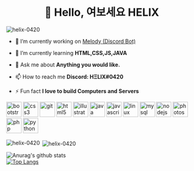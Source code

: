 <h1 align="center">👋 Hello, 여보세요 HELIX</h1>
<p align="left"> <img src="https://komarev.com/ghpvc/?username=helix-0420" alt="helix-0420" /> </p>

- 🔭 I’m currently working on [Melody (Discord Bot)](https://melody-bot.xyz/)

- 🌱 I’m currently learning **HTML,CSS,JS,JAVA**

- 💬 Ask me about **Anything you would like.**

- 📫 How to reach me **Discord: HΞLIX#0420**

- ⚡ Fun fact **I love to build Computers and Servers**

<p align="left"><img src="https://devicons.github.io/devicon/devicon.git/icons/bootstrap/bootstrap-plain.svg" alt="bootstrap" width="40" height="40"/> <img src="https://devicons.github.io/devicon/devicon.git/icons/css3/css3-original-wordmark.svg" alt="css3" width="40" height="40"/> <img src="https://www.vectorlogo.zone/logos/git-scm/git-scm-icon.svg" alt="git" width="40" height="40"/> <img src="https://devicons.github.io/devicon/devicon.git/icons/html5/html5-original-wordmark.svg" alt="html5" width="40" height="40"/> <img src="https://www.vectorlogo.zone/logos/adobe_illustrator/adobe_illustrator-icon.svg" alt="illustrator" width="40" height="40"/> <img src="https://devicons.github.io/devicon/devicon.git/icons/java/java-original-wordmark.svg" alt="java" width="40" height="40"/> <img src="https://devicons.github.io/devicon/devicon.git/icons/javascript/javascript-original.svg" alt="javascript" width="40" height="40"/> <img src="https://devicons.github.io/devicon/devicon.git/icons/linux/linux-original.svg" alt="linux" width="40" height="40"/> <img src="https://devicons.github.io/devicon/devicon.git/icons/mysql/mysql-original-wordmark.svg" alt="mysql" width="40" height="40"/> <img src="https://devicons.github.io/devicon/devicon.git/icons/nodejs/nodejs-original-wordmark.svg" alt="nodejs" width="40" height="40"/> <img src="https://devicons.github.io/devicon/devicon.git/icons/photoshop/photoshop-plain.svg" alt="photoshop" width="40" height="40"/> <img src="https://devicons.github.io/devicon/devicon.git/icons/php/php-original.svg" alt="php" width="40" height="40"/> <img src="https://devicons.github.io/devicon/devicon.git/icons/python/python-original.svg" alt="python" width="40" height="40"/></p><p><img align="left" src="https://github-readme-stats.vercel.app/api/top-langs/?username=helix-0420&layout=compact&hide=html" alt="helix-0420" /></p>

<p>&nbsp;<img align="center" src="https://github-readme-stats.vercel.app/api?username=helix-0420&show_icons=true" alt="helix-0420" /></p>

![Anurag's github stats](https://github-readme-stats.vercel.app/api?username=HELIX-0420&show_icons=true&theme=onedark)
<br>
[![Top Langs](https://github-readme-stats.vercel.app/api/top-langs/?username=HELIX-0420&layout=compact)](https://github.com/anuraghazra/github-readme-stats)
